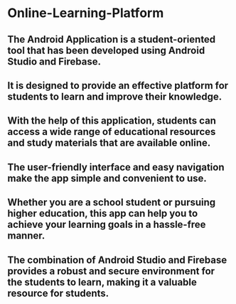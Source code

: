 # Online-Learning-Platform
## The Android Application is a student-oriented tool that has been developed using Android Studio and Firebase. 
## It is designed to provide an effective platform for students to learn and improve their knowledge. 
## With the help of this application, students can access a wide range of educational resources and study materials that are available online. 
## The user-friendly interface and easy navigation make the app simple and convenient to use. 
## Whether you are a school student or pursuing higher education, this app can help you to achieve your learning goals in a hassle-free manner. 
## The combination of Android Studio and Firebase provides a robust and secure environment for the students to learn, making it a valuable resource for students.
